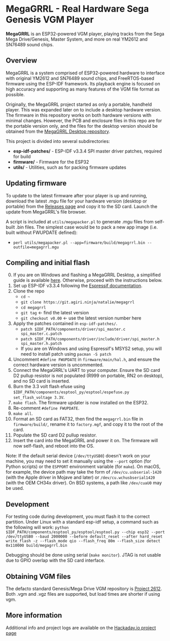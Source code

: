MegaGRRL - Real Hardware Sega Genesis VGM Player
========
**MegaGRRL** is an ESP32-powered VGM player, playing tracks from the Sega Mega Drive/Genesis, Master System, and more on real YM2612 and SN76489 sound chips.

## Overview
MegaGRRL is a system comprised of ESP32-powered hardware to interface with original YM2612 and SN76489 sound chips, and FreeRTOS-based firmware using the ESP-IDF framework. Its playback engine is focused on high accuracy and supporting as many features of the VGM file format as possible.

Originally, the MegaGRRL project started as only a portable, handheld player. This was expanded later on to include a desktop hardware version. The firmware in this repository works on both hardware versions with minimal changes. However, the PCB and enclosure files in this repo are for the portable version only, and the files for the desktop version should be obtained from the [MegaGRRL Desktop repository](https://git.agiri.ninja/natalie/MegaGRRL_Desktop).

This project is divided into several subdirectories:
  * **esp-idf-patches/** - ESP-IDF v3.3.4 SPI master driver patches, required for build
  * **firmware/** - Firmware for the ESP32
  * **utils/** - Utilities, such as for packing firmware updates

## Updating firmware
To update to the latest firmware after your player is up and running, download the latest .mgu file for your hardware version (desktop or portable) from the [Releases page](https://git.agiri.ninja/natalie/megagrrl/-/releases) and copy it to the SD card. Launch the update from MegaGRRL's file browser.

A script is included at `utils/megapacker.pl` to generate .mgu files from self-built .bin files. The simplest case would be to pack a new app image (i.e. built without FWUPDATE defined):

   - `perl utils/megapacker.pl --app=firmware/build/megagrrl.bin --outfile=megagrrl.mgu`

## Compiling and initial flash
0. If you are on Windows and flashing a MegaGRRL Desktop, a simplified guide is available [here](https://git.agiri.ninja/snippets/3). Otherwise, proceed with the instructions below.
1. Set up ESP-IDF v3.3.4 following the [Espressif documentation](https://docs.espressif.com/projects/esp-idf/en/v3.3.4/get-started/index.html).
2. Clone the repo
   - `cd ~`
   - `git clone https://git.agiri.ninja/natalie/megagrrl`
   - `cd megagrrl`
   - `git tag` <- find the latest version
   - `git checkout v0.00` <- use the latest version number here
3. Apply the patches contained in `esp-idf-patches/`.
   - `patch $IDF_PATH/components/driver/spi_master.c spi_master.c.patch`
   - `patch $IDF_PATH/components/driver/include/driver/spi_master.h spi_master.h.patch`
   - If you are on Windows and using Espressif's MSYS2 setup, you will need to install patch using `pacman -S patch`
4. Uncomment `#define FWUPDATE` in `firmware/main/hal.h`, and ensure the correct hardware version is uncommented.
5. Connect the MegaGRRL's UART to your computer. Ensure the SD card D2 pullup resistor is not populated (R999 on portable, RN2 on desktop), and no SD card is inserted.
6. Burn the 3.3 volt flash efuse using `$IDF_PATH/components/esptool_py/esptool/espefuse.py set_flash_voltage 3.3V`.
7. `make flash`. The firmware updater is now installed on the ESP32.
8. Re-comment `#define FWUPDATE`.
9. `make all`.
10. Format an SD card as FAT32, then find the `megagrrl.bin` file in `firmware/build/`, rename it to `factory.mgf`, and copy it to the root of the card.
11. Populate the SD card D2 pullup resistor.
12. Insert the card into the MegaGRRL and power it on. The firmware will now self-flash, and reboot into the OS.

Note: If the default serial device (`/dev/ttyUSB0`) doesn't work on your machine, you may need to set it manually using the `--port` option (for Python scripts) or the `ESPPORT` environment variable (for `make`). On macOS, for example, the device path may take the form of `/dev/cu.usbserial-1420` (with the Apple driver in Mojave and later) or `/dev/cu.wchusbserial1420` (with the OEM CH34x driver). On BSD systems, a path like `/dev/cuaU0` may be used.

## Development
For testing code during development, you must flash it to the correct partition. Under Linux with a standard esp-idf setup, a command such as the following will work:
`python $IDF_PATH/components/esptool_py/esptool/esptool.py --chip esp32 --port /dev/ttyUSB0 --baud 2000000 --before default_reset --after hard_reset write_flash -z --flash_mode qio --flash_freq 80m --flash_size detect 0x110000 build/megagrrl.bin`

Debugging should be done using serial (`make monitor`). JTAG is not usable due to GPIO overlap with the SD card interface.

## Obtaining VGM files
The defacto standard Genesis/Mega Drive VGM repository is [Project 2612](https://project2612.org/). Both .vgm and .vgz files are supported, but load times are shorter if using vgm.

## More information
Additional info and project logs are available on the [Hackaday.io project page](https://hackaday.io/project/161741-megagrrl-portable-ym2612-vgm-player)
